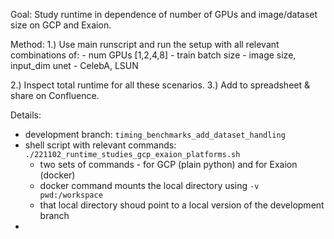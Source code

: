 Goal: 
Study runtime in dependence of number of GPUs and image/dataset size on GCP and Exaion.

Method: 
1.) Use main runscript and run the setup with all relevant combinations of:
	- num GPUs [1,2,4,8]
	- train batch size
	- image size, input_dim unet
	- CelebA, LSUN

2.) Inspect total runtime for all these scenarios. 
3.) Add to spreadsheet & share on Confluence.

Details:
- development branch: `timing_benchmarks_add_dataset_handling`
- shell script with relevant commands: `./221102_runtime_studies_gcp_exaion_platforms.sh`
	- two sets of commands - for GCP (plain python) and for Exaion (docker)
	- docker command mounts the local directory using `-v pwd:/workspace`
	- that local directory shoud point to a local version of the development branch
- 
